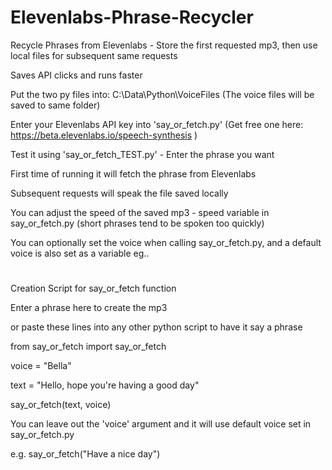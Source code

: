 # Elevenlabs-Phrase-Recycler

Recycle Phrases from Elevenlabs - Store the first requested mp3, then use local files for subsequent same requests

Saves API clicks and runs faster

Put the two py files into: C:\Data\Python\VoiceFiles (The voice files will be saved to same folder)

Enter your Elevenlabs API key into 'say_or_fetch.py' (Get free one here: https://beta.elevenlabs.io/speech-synthesis )

Test it using 'say_or_fetch_TEST.py' - Enter the phrase you want

First time of running it will fetch the phrase from Elevenlabs

Subsequent requests will speak the file saved locally

You can adjust the speed of the saved mp3 - speed variable in say_or_fetch.py (short phrases tend to be spoken too quickly)

You can optionally set the voice when calling say_or_fetch.py, and a default voice is also set as a variable eg..
#

Creation Script for say_or_fetch function

Enter a phrase here to create the mp3

or paste these lines into any other python script to have it say a phrase

from say_or_fetch import say_or_fetch

voice = "Bella" 

text  = "Hello, hope you're having a good day" 

say_or_fetch(text, voice)

You can leave out the 'voice' argument and it will use default voice set in say_or_fetch.py

e.g.  say_or_fetch("Have a nice day")

